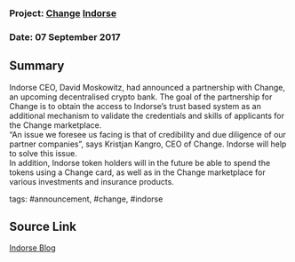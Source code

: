 ### Project: [Change](../projects/change.md) [Indorse](../projects/indorse.md)
### Date: 07 September 2017
## Summary
  
Indorse CEO, David Moskowitz, had announced a partnership with Change, an upcoming decentralised crypto bank.
The goal of the partnership for Change is to obtain the access to Indorse’s trust based system as an additional mechanism to validate the credentials and skills of applicants for the Change marketplace.  
“An issue we foresee us facing is that of credibility and due diligence of our partner companies”, says Kristjan Kangro, CEO of Change. Indorse will help to solve this issue.  
In addition, Indorse token holders will in the future be able to spend the tokens using a Change card, as well as in the Change marketplace for various investments and insurance products.
  
tags: #announcement, #change, #indorse
## Source Link
[Indorse Blog](https://medium.com/joinindorse/announcing-the-indorse-partnership-with-change-326250fd36c0) 
